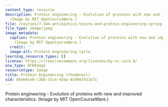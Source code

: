 ```yaml
---
content_type: resource
description: Protein engineering - Evolution of proteins with new and improved characteristics.
  (Image by MIT OpenCourseWare.)
file: /courses/7-344-antibiotics-toxins-and-protein-engineering-spring-2007/66de9ce8c3bb31c442da8cb66f431e71_7-344s07-th.jpg
file_type: image/jpeg
image_metadata:
  caption: Protein engineering - Evolution of proteins with new and improved characteristics.
    (Image by MIT OpenCourseWare.)
  credit: ''
  image-alt: Protein engineering cycle
learning_resource_types: []
license: https://creativecommons.org/licenses/by-nc-sa/4.0/
ocw_type: OCWImage
resourcetype: Image
title: Protein Engineering (thumbnail)
uid: 66de9ce8-c3bb-31c4-42da-8cb66f431e71
---
```

Protein engineering - Evolution of proteins with new and improved characteristics. (Image by MIT OpenCourseWare.)